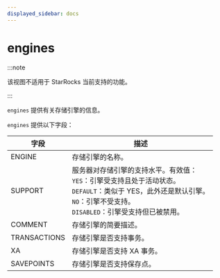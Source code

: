 ```yaml
---
displayed_sidebar: docs
---
```


# engines

:::note

该视图不适用于 StarRocks 当前支持的功能。

:::

`engines` 提供有关存储引擎的信息。

`engines` 提供以下字段：

| 字段         | 描述                                                         |
| ------------ | ------------------------------------------------------------ |
| ENGINE       | 存储引擎的名称。                                             |
| SUPPORT      | 服务器对存储引擎的支持水平。有效值：<br />`YES`：引擎受支持且处于活动状态。<br />`DEFAULT`：类似于 YES，此外还是默认引擎。<br />`NO`：引擎不受支持。<br />`DISABLED`：引擎受支持但已被禁用。 |
| COMMENT      | 存储引擎的简要描述。                                         |
| TRANSACTIONS | 存储引擎是否支持事务。                                       |
| XA           | 存储引擎是否支持 XA 事务。                                   |
| SAVEPOINTS   | 存储引擎是否支持保存点。                                     |

